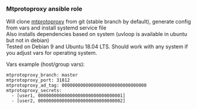 ### Mtprotoproxy ansible role

Will clone [mtprotoproxy](https://github.com/alexbers/mtprotoproxy) from git (stable branch by default), generate config from vars and install systemd service file  
Also installs dependencies based on system (uvloop is available in ubuntu but not in debian)  
Tested on Debian 9 and Ubuntu 18.04 LTS. Should work with any system if you adjust vars for operating system.

Vars example (host/group vars):
```
mtprotoproxy_branch: master
mtprotoproxy_port: 31812
mtprotoproxy_ad_tag: 00000000000000000000000000000000
mtprotoproxy_secrets:
  - [user1, 00000000000000000000000000000001]
  - [user2, 00000000000000000000000000000002]
```

